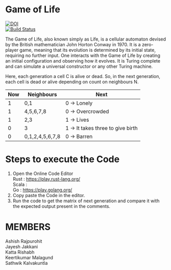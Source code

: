 # Game of Life <br />
[![DOI](https://zenodo.org/badge/289585062.svg)](https://zenodo.org/badge/latestdoi/289585062)<br />
[![Build Status](https://travis-ci.org/jayeshjakkani/seng20_21_HW2.svg?branch=master)](https://travis-ci.org/jayeshjakkani/seng20_21_HW2)<br />


The Game of Life, also known simply as Life, is a cellular automaton devised by the British mathematician John Horton Conway in 1970. It is a zero-player game, meaning that its evolution is determined by its initial state, requiring no further input. One interacts with the Game of Life by creating an initial configuration and observing how it evolves. It is Turing complete and can simulate a universal constructor or any other Turing machine.

Here, each generation a cell C is alive or dead. So, in the next generation, each cell is dead or alive depending on count on neighbours N.


| Now | Neighbours      | Next                              |
|-----|-----------------|-----------------------------------|
| 1   | 0,1             | 0 -> Lonely                       |
| 1   | 4,5,6,7,8       | 0 -> Overcrowded                  |
| 1   | 2,3             | 1 -> Lives                        |
| 0   | 3               | 1 -> It takes three to give birth |
| 0   | 0,1,2,4,5,6,7,8 | 0 -> Barren                       |


# Steps to execute the Code<br />
1) Open the Online Code Editor<br />
   Rust  : https://play.rust-lang.org/ <br />
   Scala :                           <br />
   Go    : https://play.golang.org/  <br />
2) Copy paste the Code in the editor.<br />
3) Run the code to get the matrix of next generation and compare it with the expected output present in the comments.<br />


# MEMBERS<br />
Ashish Rajpurohit<br />
Jayesh Jakkani<br />
Katta Rishabh<br />
Keertikumar Malagund<br />
Sathwik Kalvakuntla<br />

